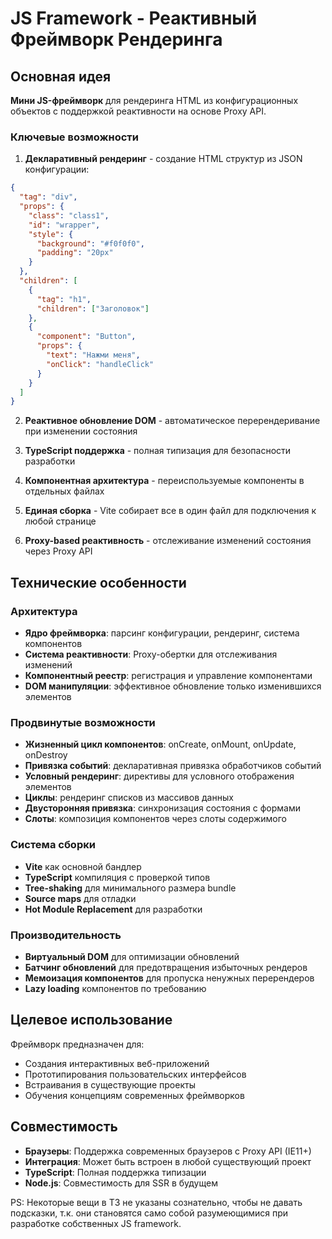 # JS Framework - Реактивный Фреймворк Рендеринга

## Основная идея

**Мини JS-фреймворк** для рендеринга HTML из конфигурационных объектов с поддержкой реактивности на основе Proxy API.

### Ключевые возможности

1. **Декларативный рендеринг** - создание HTML структур из JSON конфигурации:
```json
{
  "tag": "div",
  "props": { 
    "class": "class1",
    "id": "wrapper",
    "style": {
      "background": "#f0f0f0",
      "padding": "20px"
    }
  },
  "children": [
    {
      "tag": "h1",
      "children": ["Заголовок"]
    },
    {
      "component": "Button",
      "props": {
        "text": "Нажми меня",
        "onClick": "handleClick"
      }
    }
  ]
}
```

2. **Реактивное обновление DOM** - автоматическое перерендеривание при изменении состояния

3. **TypeScript поддержка** - полная типизация для безопасности разработки

4. **Компонентная архитектура** - переиспользуемые компоненты в отдельных файлах

5. **Единая сборка** - Vite собирает все в один файл для подключения к любой странице

6. **Proxy-based реактивность** - отслеживание изменений состояния через Proxy API

## Технические особенности

### Архитектура
- **Ядро фреймворка**: парсинг конфигурации, рендеринг, система компонентов
- **Система реактивности**: Proxy-обертки для отслеживания изменений
- **Компонентный реестр**: регистрация и управление компонентами
- **DOM манипуляции**: эффективное обновление только изменившихся элементов

### Продвинутые возможности
- **Жизненный цикл компонентов**: onCreate, onMount, onUpdate, onDestroy
- **Привязка событий**: декларативная привязка обработчиков событий
- **Условный рендеринг**: директивы для условного отображения элементов
- **Циклы**: рендеринг списков из массивов данных
- **Двусторонняя привязка**: синхронизация состояния с формами
- **Слоты**: композиция компонентов через слоты содержимого

### Система сборки
- **Vite** как основной бандлер
- **TypeScript** компиляция с проверкой типов
- **Tree-shaking** для минимального размера bundle
- **Source maps** для отладки
- **Hot Module Replacement** для разработки

### Производительность
- **Виртуальный DOM** для оптимизации обновлений
- **Батчинг обновлений** для предотвращения избыточных рендеров
- **Мемоизация компонентов** для пропуска ненужных перерендеров
- **Lazy loading** компонентов по требованию

## Целевое использование

Фреймворк предназначен для:
- Создания интерактивных веб-приложений
- Прототипирования пользовательских интерфейсов
- Встраивания в существующие проекты
- Обучения концепциям современных фреймворков

## Совместимость
- **Браузеры**: Поддержка современных браузеров с Proxy API (IE11+)
- **Интеграция**: Может быть встроен в любой существующий проект
- **TypeScript**: Полная поддержка типизации
- **Node.js**: Совместимость для SSR в будущем

PS: Некоторые вещи в ТЗ не указаны сознательно, чтобы не давать подсказки, т.к. они становятся само собой разумеющимися при разработке собственных JS framework.